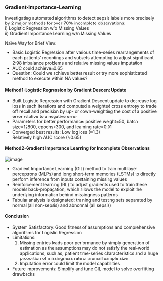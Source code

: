 ### Gradient-Importance-Learning
Investigating automated algorithms to detect sepsis labels more precisely by 2 major methods for over 70% incomplete observations: \
     i) Logistic Regression w/o Missing Values \
     ii) Gradient Importance Learning w/n Missing Values      

Naïve Way for Brief View:
* Basic Logistic Regression after various time-series rearrangements of each patients’ recordings and subsets attempting to adjust significant 2:98 imbalance problems and relative missing values imputation
* AUC could achieve≈0.65
* Question: Could we achieve better result or try more sophisticated method to execute within NA values?

#### Method1-Logistic Regression by Gradient Descent Update
* Built Logistic Regression with Gradient Descent update to decrease log loss in each iterations and computed a weighted cross entropy to trade off recall and precision by up- or down-weighting the cost of a positive error relative to a negative error
* Parameters for better performance: positive weight=50, batch size=12800, epochs=300, and learning rate=0.01
* Converged best results: 
  Low log loss (≈1.3) \
  Relatively high AUC score (≈0.65)

#### Method2-Gradient Importance Learning for Incomplete Observations
![image](https://user-images.githubusercontent.com/120523258/207774057-7aff10ea-a615-42bc-8006-9efad6507fd6.png)

* Gradient Importance Learning (GIL) method to train multilayer perceptrons (MLPs) and long short-term memories (LSTMs) to directly perform inference from inputs containing missing values
* Reinforcement learning (RL) to adjust gradients used to train these models back-propagation, which allows the model to exploit the underlying information behind missingness patterns
* Tabular analysis is designated: training and testing sets separated by normal (all non-sepsis) and abnormal (all sepsis)

#### Conclusion 
* System Satisfactory: Good fitness of assumptions and comprehensive algorithms for Logistic Regression
* Limitations: 
  1. Missing entries leads poor performance by simply generation of estimation as the assumptions may do not satisfy the real-world applications, such as, patient time-series characteristics and a huge proportion of missingness rate or a small sample size
  2. Imputation error could limit the model capabilities
* Future Improvements: Simplify and tune GIL model to solve overfitting drawbacks



